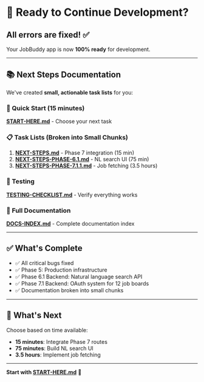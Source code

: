 # 🎯 Ready to Continue Development?

## All errors are fixed! ✅

Your JobBuddy app is now **100% ready** for development.

---

## 📚 Next Steps Documentation

We've created **small, actionable task lists** for you:

### 🚀 Quick Start (15 minutes)
**[START-HERE.md](START-HERE.md)** - Choose your next task

### 📋 Task Lists (Broken into Small Chunks)
1. **[NEXT-STEPS.md](NEXT-STEPS.md)** - Phase 7 integration (15 min)
2. **[NEXT-STEPS-PHASE-6.1.md](NEXT-STEPS-PHASE-6.1.md)** - NL search UI (75 min)
3. **[NEXT-STEPS-PHASE-7.1.1.md](NEXT-STEPS-PHASE-7.1.1.md)** - Job fetching (3.5 hours)

### 🧪 Testing
**[TESTING-CHECKLIST.md](TESTING-CHECKLIST.md)** - Verify everything works

### 📖 Full Documentation
**[DOCS-INDEX.md](DOCS-INDEX.md)** - Complete documentation index

---

## ✅ What's Complete

- ✅ All critical bugs fixed
- ✅ Phase 5: Production infrastructure
- ✅ Phase 6.1 Backend: Natural language search API
- ✅ Phase 7.1 Backend: OAuth system for 12 job boards
- ✅ Documentation broken into small chunks

---

## 🎯 What's Next

Choose based on time available:

- **15 minutes**: Integrate Phase 7 routes
- **75 minutes**: Build NL search UI
- **3.5 hours**: Implement job fetching

---

**Start with [START-HERE.md](START-HERE.md)** 🚀